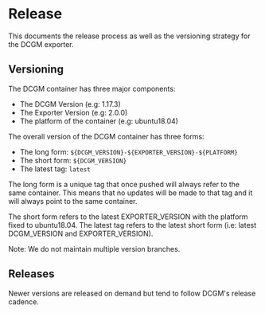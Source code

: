 # Release

This documents the release process as well as the versioning strategy for the DCGM exporter.

## Versioning

The DCGM container has three major components:
- The DCGM Version (e.g: 1.17.3)
- The Exporter Version (e.g: 2.0.0)
- The platform of the container (e.g: ubuntu18.04)

The overall version of the DCGM container has three forms:
- The long form: `${DCGM_VERSION}-${EXPORTER_VERSION}-${PLATFORM}`
- The short form: `${DCGM_VERSION}`
- The latest tag: `latest`

The long form is a unique tag that once pushed will always refer to the same container.
This means that no updates will be made to that tag and it will always point to the same container.

The short form refers to the latest EXPORTER_VERSION with the platform fixed to ubuntu18.04.
The latest tag refers to the latest short form (i.e: latest DCGM_VERSION and EXPORTER_VERSION).

Note: We do not maintain multiple version branches.

## Releases

Newer versions are released on demand but tend to follow DCGM's release cadence.
